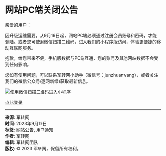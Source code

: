 # 网站PC端关闭公告

亲爱的用户：

因升级运维需要，从9月19日起，网站PC端必须通过注册会员账号和密码，才能登陆。或者您可使用微信扫描二维码，进入我们的小程序版访问，体验更便捷的移动互联网服务。

抱歉，给您带来不便，手机版数据与PC端互通，您的账号及其他网站数据不会受到任何影响。

您如有使用问题，可以联系军转网小助手（微信号：junzhuanwang），或者关注我们的微信公众号(逐网新绿)获取最新信息。

![使用微信扫描二维码进入小程序](https://www.junzhuan.com/data/attachment/album/202002/20/210252x9zf1nrw1bbcn252.jpg)

[点此登录](/member.php?mod=logging&action=login)

---

**来源**: 军转网  
**时间**: 2023年9月19日  
**标签**: 网站公告, 用户通知  
**作者**: 军转网  
**编辑**: 军转网团队  
**版权**: © 2023 军转网，保留所有权利。  